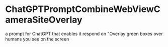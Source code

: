 # ChatGPTPromptCombineWebViewCameraSiteOverlay
a prompt for ChatGPT that enables it respond on "Overlay green boxes over humans you see on the screen
